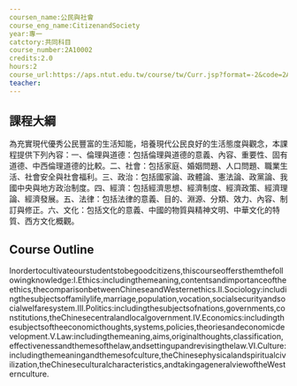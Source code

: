 ```yaml
---
coursen_name:公民與社會
course_eng_name:CitizenandSociety
year:專一
catctory:共同科目
course_number:2A10002
credits:2.0
hours:2
course_url:https://aps.ntut.edu.tw/course/tw/Curr.jsp?format=-2&code=2A10002
teacher:
---
```


## 課程大綱

為充實現代優秀公民豐富的生活知能，培養現代公民良好的生活態度與觀念，本課程提供下列內容：一、倫理與道德：包括倫理與道德的意義、內容、重要性、固有道德、中西倫理道德的比較。二、社會：包括家庭、婚姻問題、人口問題、職業生活、社會安全與社會福利。三、政治：包括國家論、政體論、憲法論、政黨論、我國中央與地方政治制度。四、經濟：包括經濟思想、經濟制度、經濟政策、經濟理論、經濟發展。五、法律：包括法律的意義、目的、淵源、分類、效力、內容、制訂與修正。六、文化：包括文化的意義、中國的物質與精神文明、中華文化的特質、西方文化概觀。


## Course Outline

Inordertocultivateourstudentstobegoodcitizens,thiscourseoffersthemthefollowingknowledge:Ⅰ.Ethics:includingthemeaning,contentsandimportanceoftheethics,thecomparisonbetweenChineseandWesternethics.Ⅱ.Sociology:includingthesubjectsoffamilylife,marriage,population,vocation,socialsecurityandsocialwelfaresystem.Ⅲ.Politics:includingthesubjectsofnations,governments,constitutions,theChinesecentralandlocalgovernment.Ⅳ.Economics:includingthesubjectsoftheeconomicthoughts,systems,policies,theoriesandeconomicdevelopment.Ⅴ.Law:includingthemeaning,aims,originalthoughts,classification,effectivenessandthemesofthelaw,andsettingupandrevisingthelaw.Ⅵ.Culture:includingthemeaningandthemesofculture,theChinesephysicalandspiritualcivilization,theChineseculturalcharacteristics,andtakingageneralviewoftheWesternculture.

